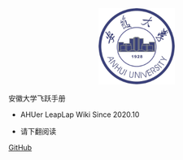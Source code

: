 <p align="center">
  <a href="https://github.com/AHUer-LeapLap/Impart-Inherit">
    <img alt="AHU" src="_media/ahu.jpg" height="150">
  </a>
</p>

<middle>安徽大学飞跃手册</middle>

- AHUer LeapLap Wiki Since 2020.10

- 请下翻阅读

[GitHub](https://github.com/AHUer-LeapLap/Impart-Inherit)
